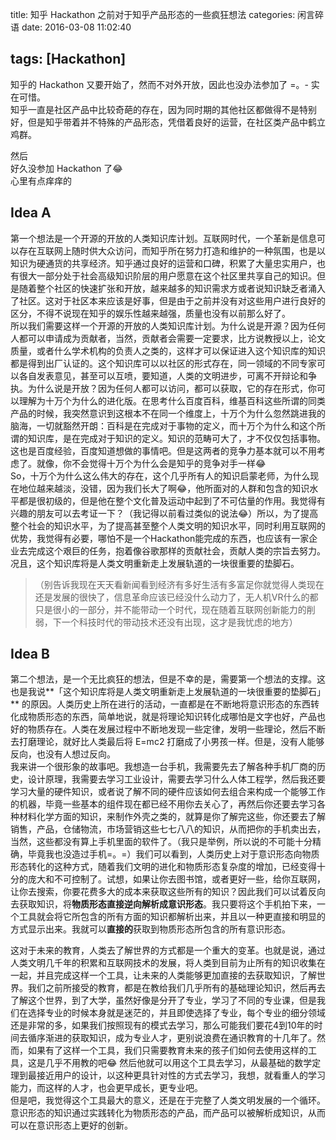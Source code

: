 title: 知乎 Hackathon 之前对于知乎产品形态的一些疯狂想法
categories: 闲言碎语
date: 2016-03-08 11:02:40

tags: [Hackathon]
---

知乎的 Hackathon 又要开始了，然而不对外开放，因此也没办法参加了 =。- 实在可惜。  
知乎一直是社区产品中比较奇葩的存在，因为同时期的其他社区都做得不是特别好，但是知乎带着并不特殊的产品形态，凭借着良好的运营，在社区类产品中鹤立鸡群。

然后  
好久没参加 Hackathon 了😂  
心里有点痒痒的

## Idea A

第一个想法是一个开源的开放的人类知识库计划。互联网时代，一个革新是信息可以存在互联网上随时供大众访问，而知乎所在努力打造和维护的一种氛围，也是以知识为硬通货的共享经济。知乎通过良好的运营和口碑，积累了大量忠实用户，也有很大一部分处于社会高级知识阶层的用户愿意在这个社区里共享自己的知识。但是随着整个社区的快速扩张和开放，越来越多的知识需求方或者说知识缺乏者涌入了社区。这对于社区本来应该是好事，但是由于之前并没有对这些用户进行良好的区分，不得不说现在知乎的娱乐性越来越强，质量也没有以前那么好了。  
所以我们需要这样一个开源的开放的人类知识库计划。为什么说是开源？因为任何人都可以申请成为贡献者，当然，贡献者会需要一定要求，比方说教授以上，论文质量，或者什么学术机构的负责人之类的，这样才可以保证进入这个知识库的知识都是得到出厂认证的。这个知识库可以以社区的形式存在，同一领域的不同专家可以各自发表意见，甚至可以互喷，要知道，人类的文明进步，可离不开辩论和争执。为什么说是开放？因为任何人都可以访问，都可以获取，它的存在形式，你可以理解为十万个为什么的进化版。在思考什么百度百科，维基百科这些所谓的同类产品的时候，我突然意识到这根本不在同一个维度上，十万个为什么忽然跳进我的脑海，一切就豁然开朗：百科是在完成对于事物的定义，而十万个为什么和这个所谓的知识库，是在完成对于知识的定义。知识的范畴可大了，才不仅仅包括事物。这也是百度经验，百度知道想做的事情吧。但是这两者的竞争力基本就可以不用考虑了。就像，你不会觉得十万个为什么会是知乎的竞争对手一样😂  
So，十万个为什么这么伟大的存在，这个几乎所有人的知识启蒙老师，为什么现在地位越来越淡，没错，因为我们长大了啊😂，他所面对的人群和包含的知识水平都是很初级的，但是他在整个文化普及运动中起到了不可估量的作用。我觉得有兴趣的朋友可以去考证一下？（我记得以前看过类似的说法😂）所以，为了提高整个社会的知识水平，为了提高甚至整个人类文明的知识水平，同时利用互联网的优势，我觉得有必要，哪怕不是一个Hackathon能完成的东西，也应该有一家企业去完成这个艰巨的任务，抱着像谷歌那样的贡献社会，贡献人类的宗旨去努力。况且，这个知识库将是人类文明重新走上发展轨道的一块很重要的垫脚石。
> （别告诉我现在天天看新闻看到经济有多好生活有多富足你就觉得人类现在还是发展的很快了，信息革命应该已经没什么动力了，无人机VR什么的都只是很小的一部分，并不能带动一个时代，现在随着互联网创新能力的削弱，下一个科技时代的带动技术还没有出现，这才是我忧虑的地方）


## Idea B
第二个想法，是一个无比疯狂的想法，但是不幸的是，需要第一个想法的支撑。这也是我说**「这个知识库将是人类文明重新走上发展轨道的一块很重要的垫脚石」** 的原因。人类历史上所在进行的活动，一直都是在不断地将意识形态的东西转化成物质形态的东西，简单地说，就是将理论知识转化成哪怕是文字也好，产品也好的物质存在。人类在发展过程中不断地发现一些定律，发明一些理论，然后不断去打磨理论，就好比人类最后将 E=mc2 打磨成了小男孩一样。但是，没有人能够反向，也没有人想过反向。  
我来讲一个很形象的故事吧。我想造一台手机，我需要先去了解各种手机厂商的历史，设计原理，我需要去学习工业设计，需要去学习什么人体工程学，然后我还要学习大量的硬件知识，或者说了解不同的硬件应该如何去组合来构成一个能够工作的机器，毕竟一些基本的组件现在都已经不用你去关心了，再然后你还要去学习各种材料化学方面的知识，来制作外壳之类的，就算是你了解完这些，你还要去了解销售，产品，仓储物流，市场营销这些七七八八的知识，从而把你的手机卖出去，当然，这些都没有算上手机里面的软件了。（我只是举例，所以说的不可能十分精确，毕竟我也没造过手机=。=）我们可以看到，人类历史上对于意识形态向物质形态转化的这种方式，随着我们文明的进化和物质形态复杂度的增加，已经变得十分的庞大和不可控制了。试想，如果让你去图书馆，或者更好一些，给你互联网，让你去搜索，你要花费多大的成本来获取这些所有的知识？因此我们可以试着反向去获取知识，将**物质形态直接逆向解析成意识形态**。我只要将这个手机拍下来，一个工具就会将它所包含的所有方面的知识都解析出来，并且以一种更直接和明显的方式显示出来。我就可以**直接的**获取到物质形态所包含的所有意识形态。  

这对于未来的教育，人类去了解世界的方式都是一个重大的变革。也就是说，通过人类文明几千年的积累和互联网技术的发展，将人类到目前为止所有的知识收集在一起，并且完成这样一个工具，让未来的人类能够更加直接的去获取知识，了解世界。我们之前所接受的教育，都是在教给我们几乎所有的基础理论知识，然后再去了解这个世界，到了大学，虽然好像是分开了专业，学习了不同的专业课，但是我们在选择专业的时候本身就是迷茫的，并且即使选择了专业，每个专业的细分领域还是非常的多，如果我们按照现有的模式去学习，那么可能我们要花4到10年的时间去循序渐进的获取知识，成为专业人才，更别说浪费在通识教育的十几年了。然而，如果有了这样一个工具，我们只需要教育未来的孩子们如何去使用这样的工具，这是几乎不用教的吧😂 然后他就可以用这个工具去学习，从最基础的数学定理到最接近用户的设计，以这种更具针对性的方式去学习，我想，就看重人的学习能力，而这样的人才，也会更早成长，更专业吧。  
但是吧，我觉得这个工具最大的意义，还是在于完整了人类文明发展的一个循环。意识形态的知识通过实践转化为物质形态的产品，而产品可以被解析成知识，从而可以在意识形态上更好的创新。
